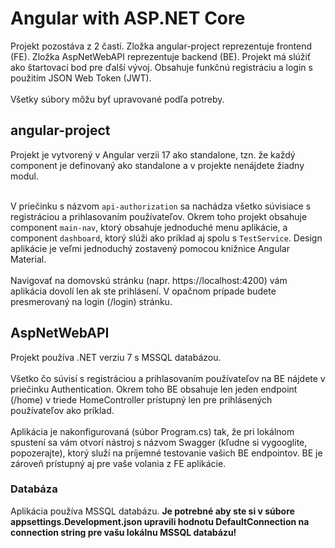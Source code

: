 <h1>Angular with ASP.NET Core</h1>

Projekt pozostáva z 2 častí. Zložka angular-project reprezentuje frontend (FE). Zložka AspNetWebAPI reprezentuje backend (BE).
Projekt má slúžiť ako štartovací bod pre ďalší vývoj. Obsahuje funkčnú registráciu a login s použitím JSON Web Token (JWT).
<br><br>
Všetky súbory môžu byť upravované podľa potreby.

<h2>angular-project</h2>
Projekt je vytvorený v Angular verzii 17 ako standalone, tzn. že každý component je definovaný ako standalone a v projekte nenájdete žiadny modul.
<br><br>

V priečinku s názvom `api-authorization` sa nachádza všetko súvisiace s registráciou a prihlasovaním používateľov.
Okrem toho projekt obsahuje component `main-nav`, ktorý obsahuje jednoduché menu aplikácie, a component `dashboard`, ktorý slúži ako príklad aj spolu s `TestService`.
Design aplikácie je veľmi jednoduchý zostavený pomocou knižnice Angular Material.
<br><br>
Navigovať na domovskú stránku (napr. https://localhost:4200) vám aplikácia dovolí len ak ste prihlásení. V opačnom prípade budete presmerovaný na login (/login) stránku.


<h2>AspNetWebAPI</h2>
Projekt používa .NET verziu 7 s MSSQL databázou.
<br><br>
Všetko čo súvisí s registráciou a prihlasovaním používateľov na BE nájdete v priečinku Authentication. Okrem toho BE obsahuje len jeden endpoint (/home) v triede HomeController prístupný len pre prihlásených používateľov ako príklad.
<br><br>
Aplikácia je nakonfigurovaná (súbor Program.cs) tak, že pri lokálnom spustení sa vám otvorí nástroj s názvom Swagger (kľudne si vygooglite, popozerajte), ktorý služí na príjemné testovanie vašich BE endpointov. BE je zároveň prístupný aj pre vaše volania z FE aplikácie.

<h3>Databáza</h3>
Aplikácia používa MSSQL databázu. <b>Je potrebné aby ste si v súbore appsettings.Development.json upravili hodnotu DefaultConnection na connection string pre vašu lokálnu MSSQL databázu!</b>

